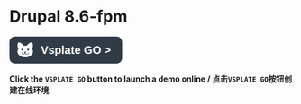# Drupal 8.6-fpm

<a href="https://www.vsplate.com/?docker-compose=https://github.com/vsplate/dcenvs/drupal/8.6-fpm"><img alt="VSPLATE GO" src="https://raw.githubusercontent.com/vsplate/images/master/vsgo_btn.png" width="200px"></a>

**Click the `VSPLATE GO` button to launch a demo online / 点击`VSPLATE GO`按钮创建在线环境**